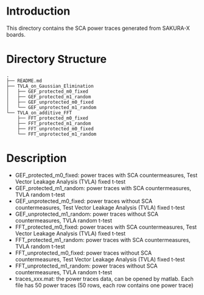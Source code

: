 # Introduction
This directory contains the SCA power traces generated from SAKURA-X boards.

# Directory Structure
```
.
├── README.md
├── TVLA_on_Gaussian_Elimination
│   ├── GEF_protected_m0_fixed
│   ├── GEF_protected_m1_random
│   ├── GEF_unprotected_m0_fixed
│   └── GEF_unprotected_m1_random
└── TVLA_on_additive_FFT
    ├── FFT_protected_m0_fixed
    ├── FFT_protected_m1_random
    ├── FFT_unprotected_m0_fixed
    └── FFT_unprotected_m1_random

```

# Description
* GEF_protected_m0_fixed: power traces with SCA countermeasures, Test Vector Leakage Analysis (TVLA) fixed t-test
* GEF_protected_m1_random: power traces with SCA countermeasures, TVLA random t-test
* GEF_unprotected_m0_fixed: power traces without SCA countermeasures, Test Vector Leakage Analysis (TVLA) fixed t-test
* GEF_unprotected_m1_random: power traces without SCA countermeasures, TVLA random t-test
* FFT_protected_m0_fixed: power traces with SCA countermeasures, Test Vector Leakage Analysis (TVLA) fixed t-test
* FFT_protected_m1_random: power traces with SCA countermeasures, TVLA random t-test
* FFT_unprotected_m0_fixed: power traces without SCA countermeasures, Test Vector Leakage Analysis (TVLA) fixed t-test
* FFT_unprotected_m1_random: power traces without SCA countermeasures, TVLA random t-test
* traces_xxx.mat: the power traces data, can be opened by matlab. Each file has 50 power traces (50 rows, each row contains one power trace)
